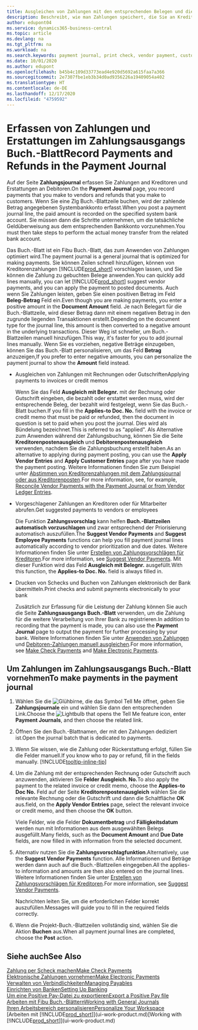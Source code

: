 ```yaml
---
title: Ausgleichen von Zahlungen mit den entsprechenden Belegen und diese buchen| Microsoft Docs
description: Beschreibt, wie man Zahlungen speichert, die Sie an Kreditoren und Erstattungen leisten, die Sie den Debitoren erstellen.
author: edupont04
ms.service: dynamics365-business-central
ms.topic: article
ms.devlang: na
ms.tgt_pltfrm: na
ms.workload: na
ms.search.keywords: payment journal, print check, vendor payment, customer refund, creditor, debt, balance due, AP
ms.date: 10/01/2020
ms.author: edupont
ms.openlocfilehash: b45b4c109d33773ead4e920d5692a615faa7a366
ms.sourcegitcommit: 2e7307fbe1eb3b34d0ad9356226a19409054a402
ms.translationtype: HT
ms.contentlocale: de-DE
ms.lasthandoff: 12/17/2020
ms.locfileid: "4759592"
---
```

# <a name="record-payments-and-refunds-in-the-payment-journal"></a><span data-ttu-id="7bb40-103">Erfassen von Zahlungen und Erstattungen im Zahlungsausgangs Buch.-Blatt</span><span class="sxs-lookup"><span data-stu-id="7bb40-103">Record Payments and Refunds in the Payment Journal</span></span>

<span data-ttu-id="7bb40-104">Auf der Seite **Zahlungsjournal** erfassen Sie Zahlungen and Kreditoren und Erstattungen an Debitoren.</span><span class="sxs-lookup"><span data-stu-id="7bb40-104">On the **Payment Journal** page, you record payments that you make to vendors and refunds that you make to customers.</span></span> <span data-ttu-id="7bb40-105">Wenn Sie eine Zlg Buch.-Blattzeile buchen, wird der zahlende Betrag angegebenen Systembankkonto erfasst.</span><span class="sxs-lookup"><span data-stu-id="7bb40-105">When you post a payment journal line, the paid amount is recorded on the specified system bank account.</span></span> <span data-ttu-id="7bb40-106">Sie müssen dann die Schritte unternehmen, um die tatsächliche Geldüberweisung aus dem entsprechenden Bankkonto vorzunehmen.</span><span class="sxs-lookup"><span data-stu-id="7bb40-106">You must then take steps to perform the actual money transfer from the related bank account.</span></span>  

<span data-ttu-id="7bb40-107">Das Buch.-Blatt ist ein Fibu Buch.-Blatt, das zum Anwenden von Zahlungen optimiert wird.</span><span class="sxs-lookup"><span data-stu-id="7bb40-107">The payment journal is a general journal that is optimized for making payments.</span></span> <span data-ttu-id="7bb40-108">Sie können Zeilen schnell hinzufügen, können von Kreditorenzahlungen [!INCLUDE[prod_short](includes/prod_short.md)] vorschlagen lassen, und Sie können die Zahlung zu gebuchten Belege anwenden.</span><span class="sxs-lookup"><span data-stu-id="7bb40-108">You can quickly add lines manually, you can let [!INCLUDE[prod_short](includes/prod_short.md)] suggest vendor payments, and you can apply the payment to posted documents.</span></span> <span data-ttu-id="7bb40-109">Auch wenn Sie Zahlungen leisten, geben Sie einen positiven Betrag im Feld **Beleg-Betrag** Feld ein.</span><span class="sxs-lookup"><span data-stu-id="7bb40-109">Even though you are making payments, you enter a positive amount in the **Document Amount** field.</span></span> <span data-ttu-id="7bb40-110">Je nach Belegart für die Buch.-Blattzeile, wird dieser Betrag dann mit einem negativen Betrag in den zugrunde liegenden Transaktionen erstellt.</span><span class="sxs-lookup"><span data-stu-id="7bb40-110">Depending on the document type for the journal line, this amount is then converted to a negative amount in the underlying transactions.</span></span> <span data-ttu-id="7bb40-111">Dieser Weg ist schneller, um Buch.-Blattzeilen manuell hinzufügen.</span><span class="sxs-lookup"><span data-stu-id="7bb40-111">This way, it's faster for you to add journal lines manually.</span></span> <span data-ttu-id="7bb40-112">Wenn Sie es vorziehen, negative Beträge einzugeben, können Sie das Buch.-Blatt personalisieren, um das Feld **Betrag** anzuzeigen,</span><span class="sxs-lookup"><span data-stu-id="7bb40-112">If you prefer to enter negative amounts, you can personalize the payment journal to show the **Amount** field instead.</span></span>  

- <span data-ttu-id="7bb40-113">Ausgleichen von Zahlungen mit Rechnungen oder Gutschriften</span><span class="sxs-lookup"><span data-stu-id="7bb40-113">Applying payments to invoices or credit memos</span></span>

    <span data-ttu-id="7bb40-114">Wenn Sie das Feld **Ausgleich mit Belegnr.** mit der Rechnung oder Gutschrift eingeben, die bezahlt oder erstattet werden muss, wird der entsprechende Beleg, der bezahlt wird festgelegt, wenn Sie das Buch.-Blatt buchen.</span><span class="sxs-lookup"><span data-stu-id="7bb40-114">If you fill in the **Applies-to Doc. No.** field with the invoice or credit memo that must be paid or refunded, then the document in question is set to paid when you post the journal.</span></span> <span data-ttu-id="7bb40-115">Dies wird als Bündelung bezeichnet.</span><span class="sxs-lookup"><span data-stu-id="7bb40-115">This is referred to as "applied".</span></span> <span data-ttu-id="7bb40-116">Als Alternative zum Anwenden während der Zahlungsbuchung, können Sie die Seite **Kreditorenpostenausgleich** und **Debitorenpostenausgleich** verwenden, nachdem Sie die Zahlungsbuchung erstellt haben.</span><span class="sxs-lookup"><span data-stu-id="7bb40-116">As an alternative to applying during payment posting, you can use the **Apply Vendor Entries** and **Apply Customer Entries** page after you have made the payment posting.</span></span> <span data-ttu-id="7bb40-117">Weitere Informationen finden Sie zum Beispiel unter [Abstimmen von Kreditorenzahlungen mit dem Zahlungsjournal oder aus Kreditorenposten](payables-how-apply-purchase-transactions-manually.md).</span><span class="sxs-lookup"><span data-stu-id="7bb40-117">For more information, see, for example, [Reconcile Vendor Payments with the Payment Journal or from Vendor Ledger Entries](payables-how-apply-purchase-transactions-manually.md).</span></span>  

- <span data-ttu-id="7bb40-118">Vorgeschlagener Zahlungen an Kreditoren oder für Mitarbeiter abrufen.</span><span class="sxs-lookup"><span data-stu-id="7bb40-118">Get suggested payments to vendors or employees</span></span>

    <span data-ttu-id="7bb40-119">Die Funktion **Zahlungsvorschlag** kann helfen **Buch.-Blattzeilen automatisch vorzuschlagen** und zwar entsprechend der Priorisierung automatisch auszufüllen.</span><span class="sxs-lookup"><span data-stu-id="7bb40-119">The **Suggest Vendor Payments** and **Suggest Employee Payments** functions can help you fill payment journal lines automatically according to vendor prioritization and due dates.</span></span> <span data-ttu-id="7bb40-120">Weitere Informationen finden Sie unter [Erstellen von Zahlungsvorschlägen für Kreditoren](payables-how-suggest-vendor-payments.md).</span><span class="sxs-lookup"><span data-stu-id="7bb40-120">For more information, see [Suggest Vendor Payments](payables-how-suggest-vendor-payments.md).</span></span> <span data-ttu-id="7bb40-121">Mit dieser Funktion wird das Feld **Ausgleich mit Belegnr.** ausgefüllt.</span><span class="sxs-lookup"><span data-stu-id="7bb40-121">With this function, the **Applies-to Doc. No.** field is always filled in.</span></span>  

- <span data-ttu-id="7bb40-122">Drucken von Schecks und Buchen von Zahlungen elektronisch der Bank übermitteln.</span><span class="sxs-lookup"><span data-stu-id="7bb40-122">Print checks and submit payments electronically to your bank</span></span>

    <span data-ttu-id="7bb40-123">Zusätzlich zur Erfassung für die Leistung der Zahlung können Sie auch die Seite **Zahlungsausgangs Buch.-Blatt** verwenden, um die Zahlung für die weitere Verarbeitung von Ihrer Bank zu registrieren.</span><span class="sxs-lookup"><span data-stu-id="7bb40-123">In addition to recording that the payment is made, you can also use the **Payment Journal** page to output the payment for further processing by your bank.</span></span> <span data-ttu-id="7bb40-124">Weitere Informationen finden Sie unter [Anwenden von Zahlungen](payables-how-work-checks.md) und [Debitoren-Zahlungen manuell ausgleichen](finance-make-payments-with-bank-data-conversion-service-or-sepa-credit-transfer.md#exporting-payments-to-a-bank-file).</span><span class="sxs-lookup"><span data-stu-id="7bb40-124">For more information, see [Make Check Payments](payables-how-work-checks.md) and [Make Electronic Payments](finance-make-payments-with-bank-data-conversion-service-or-sepa-credit-transfer.md#exporting-payments-to-a-bank-file).</span></span>  

## <a name="to-make-payments-in-the-payment-journal"></a><span data-ttu-id="7bb40-125">Um Zahlungen im Zahlungsausgangs Buch.-Blatt vornehmen</span><span class="sxs-lookup"><span data-stu-id="7bb40-125">To make payments in the payment journal</span></span>

1. <span data-ttu-id="7bb40-126">Wählen Sie die ![Glühbirne, die das Symbol Tell Me öffnet](media/ui-search/search_small.png "Was möchten Sie tun?"), geben Sie **Zahlungsjournale** ein und wählen Sie dann den entsprechenden Link.</span><span class="sxs-lookup"><span data-stu-id="7bb40-126">Choose the ![Lightbulb that opens the Tell Me feature](media/ui-search/search_small.png "Tell me what you want to do") icon, enter **Payment Journals**, and then choose the related link.</span></span>
2. <span data-ttu-id="7bb40-127">Öffnen Sie den Buch.-Blattnamen, der mit den Zahlungen dediziert ist.</span><span class="sxs-lookup"><span data-stu-id="7bb40-127">Open the journal batch that is dedicated to payments.</span></span>
3. <span data-ttu-id="7bb40-128">Wenn Sie wissen, wie die Zahlung oder Rückerstattung erfolgt, füllen Sie die Felder manuell.</span><span class="sxs-lookup"><span data-stu-id="7bb40-128">If you know who to pay or refund, fill in the fields manually.</span></span> [!INCLUDE[tooltip-inline-tip](includes/tooltip-inline-tip_md.md)]
4. <span data-ttu-id="7bb40-129">Um die Zahlung mit der entsprechenden Rechnung oder Gutschrift auch anzuwenden, aktivieren Sie **Felder Ausgleich. No.**</span><span class="sxs-lookup"><span data-stu-id="7bb40-129">To also apply the payment to the related invoice or credit memo, choose the **Applies-to Doc No.**</span></span> <span data-ttu-id="7bb40-130">Feld auf der Seite **Kreditorenpostenausgleich** wählen Sie die relevante Rechnung oder die Gutschrift und dann die Schaltfläche **OK** aus.</span><span class="sxs-lookup"><span data-stu-id="7bb40-130">field, on the **Apply Vendor Entries** page, select the relevant invoice or credit memo, and then choose the **OK** button.</span></span>

    <span data-ttu-id="7bb40-131">Viele Felder, wie die Felder **Dokumentbetrag** und **Fälligkeitsdatum** werden nun mit Informationen aus dem ausgewählten Belegs ausgefüllt.</span><span class="sxs-lookup"><span data-stu-id="7bb40-131">Many fields, such as the **Document Amount** and **Due Date** fields, are now filled in with information from the selected document.</span></span>
5. <span data-ttu-id="7bb40-132">Alternativ nutzen Sie die **Zahlungsvorschlagfunktion**.</span><span class="sxs-lookup"><span data-stu-id="7bb40-132">Alternatively, use the **Suggest Vendor Payments** function.</span></span> <span data-ttu-id="7bb40-133">Alle Informationen und Beträge werden dann auch auf die Buch.-Blattzeilen eingegeben.</span><span class="sxs-lookup"><span data-stu-id="7bb40-133">All the applies-to information and amounts are then also entered on the journal lines.</span></span> <span data-ttu-id="7bb40-134">Weitere Informationen finden Sie unter [Erstellen von Zahlungsvorschlägen für Kreditoren](payables-how-suggest-vendor-payments.md).</span><span class="sxs-lookup"><span data-stu-id="7bb40-134">For more information, see [Suggest Vendor Payments](payables-how-suggest-vendor-payments.md).</span></span>

    <span data-ttu-id="7bb40-135">Nachrichten leiten Sie, um die erforderlichen Felder korrekt auszufüllen.</span><span class="sxs-lookup"><span data-stu-id="7bb40-135">Messages will guide you to fill in the required fields correctly.</span></span>
6.  <span data-ttu-id="7bb40-136">Wenn die Projekt-Buch.-Blattzeilen vollständig sind, wählen Sie die Aktion **Buchen** aus.</span><span class="sxs-lookup"><span data-stu-id="7bb40-136">When all payment journal lines are completed, choose the **Post** action.</span></span>

## <a name="see-also"></a><span data-ttu-id="7bb40-137">Siehe auch</span><span class="sxs-lookup"><span data-stu-id="7bb40-137">See Also</span></span>
[<span data-ttu-id="7bb40-138">Zahlung per Scheck machen</span><span class="sxs-lookup"><span data-stu-id="7bb40-138">Make Check Payments</span></span>](payables-how-work-checks.md)  
[<span data-ttu-id="7bb40-139">Elektronische Zahlungen vornehmen</span><span class="sxs-lookup"><span data-stu-id="7bb40-139">Make Electronic Payments</span></span>](finance-make-payments-with-bank-data-conversion-service-or-sepa-credit-transfer.md#exporting-payments-to-a-bank-file)  
[<span data-ttu-id="7bb40-140">Verwalten von Verbindlichkeiten</span><span class="sxs-lookup"><span data-stu-id="7bb40-140">Managing Payables</span></span>](payables-manage-payables.md)  
[<span data-ttu-id="7bb40-141">Einrichten von Banken</span><span class="sxs-lookup"><span data-stu-id="7bb40-141">Setting Up Banking</span></span>](bank-setup-banking.md)  
[<span data-ttu-id="7bb40-142">Um eine Positive Pay-Datei zu exportieren</span><span class="sxs-lookup"><span data-stu-id="7bb40-142">Export a Positive Pay file</span></span>](finance-how-positive-pay.md)  
[<span data-ttu-id="7bb40-143">Arbeiten mit Fibu Buch.-Blättern</span><span class="sxs-lookup"><span data-stu-id="7bb40-143">Working with General Journals</span></span>](ui-work-general-journals.md)  
[<span data-ttu-id="7bb40-144">Ihren Arbeitsbereich personalisieren</span><span class="sxs-lookup"><span data-stu-id="7bb40-144">Personalize Your Workspace</span></span>](ui-personalization-user.md)  
<span data-ttu-id="7bb40-145">[Arbeiten mit [!INCLUDE[prod_short](includes/prod_short.md)]](ui-work-product.md)</span><span class="sxs-lookup"><span data-stu-id="7bb40-145">[Working with [!INCLUDE[prod_short](includes/prod_short.md)]](ui-work-product.md)</span></span>  
